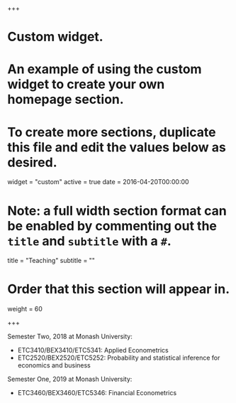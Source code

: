 +++
# Custom widget.
# An example of using the custom widget to create your own homepage section.
# To create more sections, duplicate this file and edit the values below as desired.
widget = "custom"
active = true
date = 2016-04-20T00:00:00

# Note: a full width section format can be enabled by commenting out the `title` and `subtitle` with a `#`.
title = "Teaching"
subtitle = ""

# Order that this section will appear in.
weight = 60

+++

Semester Two, 2018 at Monash University:

- ETC3410/BEX3410/ETC5341: Applied Econometrics
- ETC2520/BEX2520/ETC5252: Probability and statistical inference for economics and business

Semester One, 2019 at Monash University:

- ETC3460/BEX3460/ETC5346: Financial Econometrics
